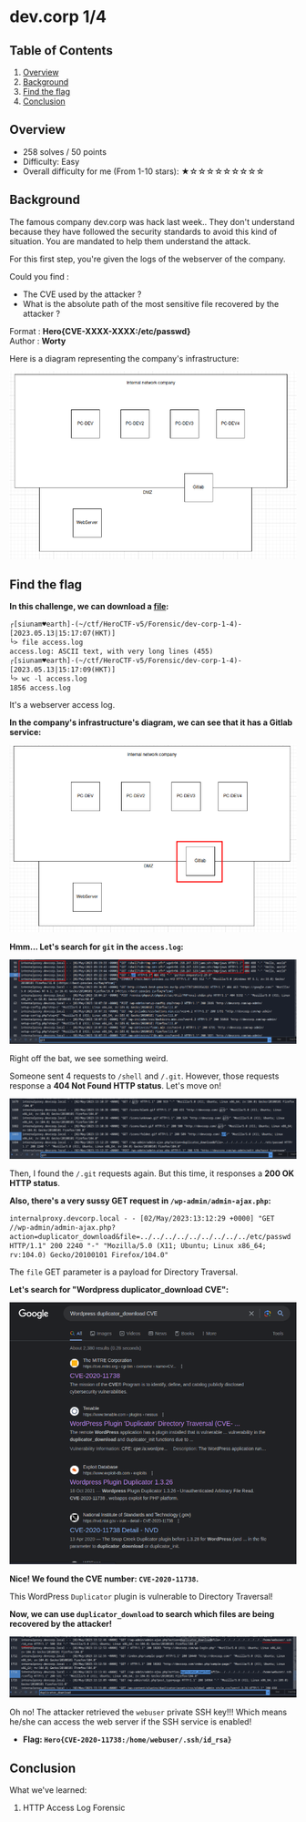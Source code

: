 # dev.corp 1/4

## Table of Contents

1. [Overview](#overview)
2. [Background](#background)
3. [Find the flag](#find-the-flag)
4. [Conclusion](#conclusion)

## Overview

- 258 solves / 50 points
- Difficulty: Easy
- Overall difficulty for me (From 1-10 stars): ★☆☆☆☆☆☆☆☆☆

## Background

The famous company dev.corp was hack last week.. They don't understand because they have followed the security standards to avoid this kind of situation. You are mandated to help them understand the attack.  
  
For this first step, you're given the logs of the webserver of the company.  
  
Could you find :  
- The CVE used by the attacker ?  
- What is the absolute path of the most sensitive file recovered by the attacker ?  
  
Format : **Hero{CVE-XXXX-XXXX:/etc/passwd}**  
Author : **Worty**  
  
Here is a diagram representing the company's infrastructure:

![](https://github.com/siunam321/CTF-Writeups/blob/main/HeroCTF-v5/images/Pasted%20image%2020230513151644.png)

## Find the flag

**In this challenge, we can download a [file](https://github.com/siunam321/CTF-Writeups/blob/main/HeroCTF-v5/Forensic/dev-corp-1/access.log):**
```shell
┌[siunam♥earth]-(~/ctf/HeroCTF-v5/Forensic/dev-corp-1-4)-[2023.05.13|15:17:07(HKT)]
└> file access.log      
access.log: ASCII text, with very long lines (455)
┌[siunam♥earth]-(~/ctf/HeroCTF-v5/Forensic/dev-corp-1-4)-[2023.05.13|15:17:09(HKT)]
└> wc -l access.log   
1856 access.log
```

It's a webserver access log.

**In the company's infrastructure's diagram, we can see that it has a Gitlab service:**

![](https://github.com/siunam321/CTF-Writeups/blob/main/HeroCTF-v5/images/Pasted%20image%2020230513151820.png)

**Hmm... Let's search for `git` in the `access.log`:**

![](https://github.com/siunam321/CTF-Writeups/blob/main/HeroCTF-v5/images/Pasted%20image%2020230513151935.png)

Right off the bat, we see something weird.

Someone sent 4 requests to `/shell` and `/.git`. However, those requests response a **404 Not Found HTTP status**. Let's move on!

![](https://github.com/siunam321/CTF-Writeups/blob/main/HeroCTF-v5/images/Pasted%20image%2020230513152107.png)

Then, I found the `/.git` requests again. But this time, it responses a **200 OK HTTP status**.

**Also, there's a very sussy GET request in `/wp-admin/admin-ajax.php`:**
```
internalproxy.devcorp.local - - [02/May/2023:13:12:29 +0000] "GET //wp-admin/admin-ajax.php?action=duplicator_download&file=../../../../../../../../../etc/passwd HTTP/1.1" 200 2240 "-" "Mozilla/5.0 (X11; Ubuntu; Linux x86_64; rv:104.0) Gecko/20100101 Firefox/104.0"
```

The `file` GET parameter is a payload for Directory Traversal.

**Let's search for "Wordpress duplicator_download CVE":**

![](https://github.com/siunam321/CTF-Writeups/blob/main/HeroCTF-v5/images/Pasted%20image%2020230513152316.png)

**Nice! We found the CVE number: `CVE-2020-11738`.**

This WordPress `Duplicator` plugin is vulnerable to Directory Traversal!

**Now, we can use `duplicator_download` to search which files are being recovered by the attacker!**

![](https://github.com/siunam321/CTF-Writeups/blob/main/HeroCTF-v5/images/Pasted%20image%2020230513152509.png)

Oh no! The attacker retrieved the `webuser` private SSH key!!! Which means he/she can access the web server if the SSH service is enabled!

- **Flag: `Hero{CVE-2020-11738:/home/webuser/.ssh/id_rsa}`**

## Conclusion

What we've learned:

1. HTTP Access Log Forensic